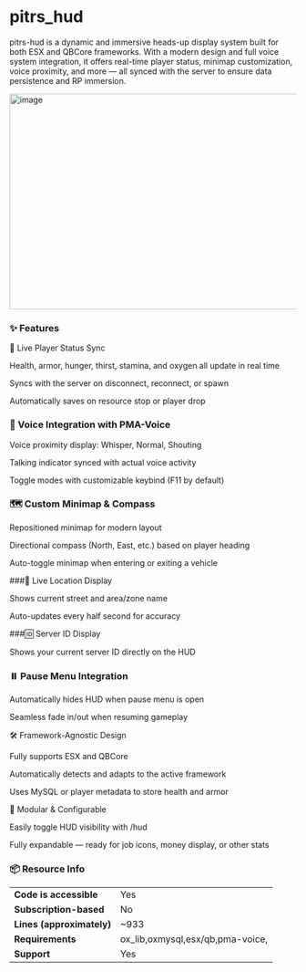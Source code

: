 # pitrs_hud

pitrs-hud is a dynamic and immersive heads-up display system built for both ESX and QBCore frameworks. With a modern design and full voice system integration, it offers real-time player status, minimap customization, voice proximity, and more — all synced with the server to ensure data persistence and RP immersion.


<img width="628" height="378" alt="image" src="https://github.com/user-attachments/assets/d0ac4673-a697-4897-b713-2bf2ddcffb6f" />


### ✨ Features
🧠 Live Player Status Sync

Health, armor, hunger, thirst, stamina, and oxygen all update in real time

Syncs with the server on disconnect, reconnect, or spawn

Automatically saves on resource stop or player drop

### 🎤 Voice Integration with PMA-Voice

Voice proximity display: Whisper, Normal, Shouting

Talking indicator synced with actual voice activity

Toggle modes with customizable keybind (F11 by default)

### 🗺️ Custom Minimap & Compass

Repositioned minimap for modern layout

Directional compass (North, East, etc.) based on player heading

Auto-toggle minimap when entering or exiting a vehicle

###📍 Live Location Display

Shows current street and area/zone name

Auto-updates every half second for accuracy

###🆔 Server ID Display

Shows your current server ID directly on the HUD

### ⏸️ Pause Menu Integration

Automatically hides HUD when pause menu is open

Seamless fade in/out when resuming gameplay

🛠️ Framework-Agnostic Design

Fully supports ESX and QBCore

Automatically detects and adapts to the active framework

Uses MySQL or player metadata to store health and armor

🧩 Modular & Configurable

Easily toggle HUD visibility with /hud

Fully expandable — ready for job icons, money display, or other stats



### 📦 Resource Info

|||
| --- | --- |
|**Code is accessible**|Yes|
|**Subscription-based**|No|
|**Lines (approximately)**|~933|
|**Requirements**|ox_lib,oxmysql,esx/qb,pma-voice,|
|**Support**|Yes|
